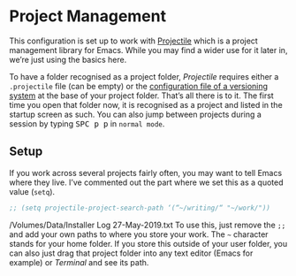 # Project Management 

This configuration is set up to work with [Projectile](https://www.projectile.mx/en/latest/) which is a project management library for Emacs. While you may find a wider use for it later in, we’re just using the basics here.

To have a folder recognised as a project folder, *Projectile* requires either a `.projectile` file (can be empty) or the [configuration file of a versioning system](https://www.projectile.mx/en/latest/projects/) at the base of your project folder. That’s all there is to it. The first time you open that folder now, it is recognised as a project and listed in the startup screen as such. You can also jump between projects during a session by typing <kbd>SPC p p</kbd> in `normal mode`.

## Setup

If you work across several projects fairly often, you may want to tell Emacs where they live. I’ve commented out the part where we set this as a quoted value (`setq`).

```lisp
;; (setq projectile-project-search-path ‘(“~/writing/“ "~/work/"))
```
/Volumes/Data/Installer Log 27-May-2019.txt
To use this, just remove the `;;` and add your own paths to where you store your work. The `~` character stands for your home folder. If you store this outside of your user folder, you can also just drag that project folder into any text editor (Emacs for example) or *Terminal* and see its path.
